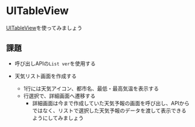 # UITableView

[UITableView](https://developer.apple.com/documentation/uikit/uitableview)を使ってみましょう

## 課題

- 呼び出しAPIの`List ver`を使用する

- 天気リスト画面を作成する

    - 1行には天気アイコン、都市名、最低・最高気温を表示する
    - 行選択で、詳細画面へ遷移する
      - 詳細画面は今まで作成していた天気予報の画面を呼び出し、APIからではなく、リストで選択した天気予報のデータを渡して表示できるようにしてみましょう
